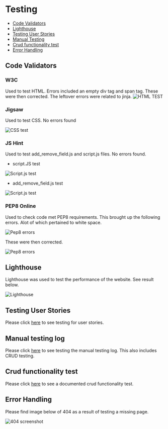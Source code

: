 # Testing

- [Code Validators](#Code-Validators)
- [Lighthouse](#Lighthouse)
- [Testing User Stories](#Testing-User-Stories)
- [Manual Testing](#Manual-testing-log)
- [Crud functionality test](#Crud-functionality-test)
- [Error Handling](#Error-Handling)


## Code Validators

### W3C

Used to test HTML. Errors included an empty div tag and span tag. These were then corrected. The
leftover errors were related to jinja.
![HTML TEST](https://github.com/rebeccadev/ms3-vinyl-revival-project/blob/master/readme_documentation/images/htmlcheck.png?raw=true)


### Jigsaw

Used to test CSS. No errors found

![CSS test](https://github.com/rebeccadev/ms3-vinyl-revival-project/blob/master/readme_documentation/images/csstest.png?raw=true)

### JS Hint

Used to test add_remove_field.js and script.js files. No errors found.

- script.JS test

![Script.js test](https://github.com/rebeccadev/ms3-vinyl-revival-project/blob/master/readme_documentation/images/jstest1.jpg?raw=true)

- add_remove_field.js test


![Script.js test](https://github.com/rebeccadev/ms3-vinyl-revival-project/blob/master/readme_documentation/images/jstest2.png?raw=true)


### PEP8 Online

Used to check code met PEP8 requirements. This brought up the following errors. Alot of
which pertained to white space.

![Pep8 errors](https://github.com/rebeccadev/ms3-vinyl-revival-project/blob/master/readme_documentation/images/pep8before.png?raw=true)

These were then corrected. 

![Pep8 errors](https://github.com/rebeccadev/ms3-vinyl-revival-project/blob/master/readme_documentation/images/pep8after.png?raw=true)



## Lighthouse

Lighthouse was used to test the performance of the website. See result below.


![Lighthouse](https://github.com/rebeccadev/ms3-vinyl-revival-project/blob/master/readme_documentation/images/lighthousetest.png?raw=true)


## Testing User Stories

Please click [here](https://github.com/rebeccadev/ms3-vinyl-revival-project/blob/master/readme_documentation/pdf/user_story_testing.pdf) to see testing for user stories. 


## Manual testing log

Please click [here](https://github.com/rebeccadev/ms3-vinyl-revival-project/blob/master/readme_documentation/pdf/manualtesting.pdf) to see testing the manual testing log. This
also includes CRUD testing.

## Crud functionality test

Please click [here](https://github.com/rebeccadev/ms3-vinyl-revival-project/blob/master/readme_documentation/pdf/crudphototests.pdf) to see a documented crud functionality test. 

## Error Handling

Please find image below of 404 as a result of testing a missing page. 

![404 screenshot](https://github.com/rebeccadev/ms3-vinyl-revival-project/blob/master/readme_documentation/images/error404.png)